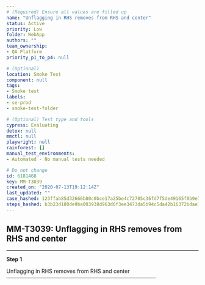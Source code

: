 ```yaml
---
# (Required) Ensure all values are filled up
name: "Unflagging in RHS removes from RHS and center"
status: Active
priority: Low
folder: WebApp
authors: ""
team_ownership: 
- QA Platform
priority_p1_to_p4: null

# (Optional)
location: Smoke Test
component: null
tags: 
- Smoke test
labels: 
- se-prod
- smoke-test-folder

# (Optional) Test type and tools
cypress: Evaluating
detox: null
mmctl: null
playwright: null
rainforest: []
manual_test_environments: 
- Automated - No manual tests needed

# Do not change
id: 6181468
key: MM-T3039
created_on: "2020-07-13T19:12:14Z"
last_updated: ""
case_hashed: 123ffab85d32666b80c0bce17a25be4c72705c36fd7f5de49165f0b9e7a55591f9e815aabbbcd69f9539288e59a6db3a
steps_hashed: b3b23d180de9ba003938d963d6f3ee3473da5b94c5da42b16372bdae1a1a99b08b66119606149a230690d4f9f3dd1a16
---
```


<!-- (Auto-generated) Based on frontmatter's "key" and "name" -->

## MM-T3039: Unflagging in RHS removes from RHS and center

---

**Step 1**

Unflagging in RHS removes from RHS and center\
————————————————————————————
